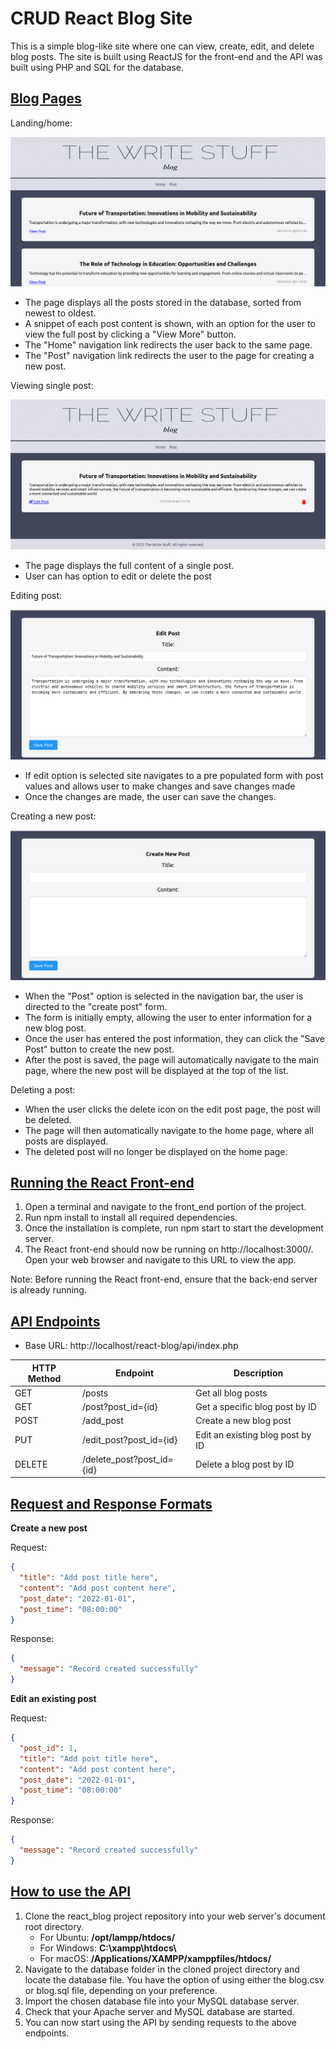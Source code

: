 <h1> CRUD React Blog Site</h1>

This is a simple blog-like site where one can view, create, edit, and delete blog posts. The site is built using ReactJS for the front-end and the API was built using PHP and SQL for the database.

<h2><u> Blog Pages </u></h2>

Landing/home:

![](blog_pages_images/all_posts_landing_main_page.png)

- The page displays all the posts stored in the database, sorted from newest to oldest.
- A snippet of each post content is shown, with an option for the user to view the full post by clicking a "View More" button.
- The "Home" navigation link redirects the user back to the same page.
- The "Post" navigation link redirects the user to the page for creating a new post.

Viewing single post:

![](blog_pages_images/view_single_post_page.png)

- The page displays the full content of a single post.
- User can has option to edit or delete the post

Editing post:

![](blog_pages_images/edditing_post.png)

- If edit option is selected site navigates to a pre populated form with post values and allows user to make changes and save changes made
- Once the changes are made, the user can save the changes.

Creating a new post:

![](blog_pages_images/create_post.png)

- When the "Post" option is selected in the navigation bar, the user is directed to the "create post" form.
- The form is initially empty, allowing the user to enter information for a new blog post.
- Once the user has entered the post information, they can click the "Save Post" button to create the new post.
- After the post is saved, the page will automatically navigate to the main page, where the new post will be displayed at the top of the list.

Deleting a post:

- When the user clicks the delete icon on the edit post page, the post will be deleted.
- The page will then automatically navigate to the home page, where all posts are displayed.
- The deleted post will no longer be displayed on the home page.

<h2><u> Running the React Front-end </u></h2>

1. Open a terminal and navigate to the front_end portion of the project.
2. Run npm install to install all required dependencies.
3. Once the installation is complete, run npm start to start the development server.
4. The React front-end should now be running on http://localhost:3000/. Open your web browser and navigate to this URL to view the app.

Note: Before running the React front-end, ensure that the back-end server is already running.

<h2><u> API Endpoints </u></h2>

- Base URL: http://localhost/react-blog/api/index.php

| HTTP Method | Endpoint                  | Description                      |
| ----------- | ------------------------- | -------------------------------- |
| GET         | /posts                    | Get all blog posts               |
| GET         | /post?post_id={id}        | Get a specific blog post by ID   |
| POST        | /add_post                 | Create a new blog post           |
| PUT         | /edit_post?post_id={id}   | Edit an existing blog post by ID |
| DELETE      | /delete_post?post_id={id} | Delete a blog post by ID         |

<h2><u> Request and Response Formats </u></h2>

<b> Create a new post </b>

Request:

```json
{
  "title": "Add post title here",
  "content": "Add post content here",
  "post_date": "2022-01-01",
  "post_time": "08:00:00"
}
```

Response:

```json
{
  "message": "Record created successfully"
}
```

<b> Edit an existing post </b>

Request:

```json
{
  "post_id": 1,
  "title": "Add post title here",
  "content": "Add post content here",
  "post_date": "2022-01-01",
  "post_time": "08:00:00"
}
```

Response:

```json
{
  "message": "Record created successfully"
}
```

<h2><u> How to use the API </u></h2>

1. Clone the react_blog project repository into your web server's document root directory.
   - For Ubuntu: **/opt/lampp/htdocs/**
   - For Windows: **C:\xampp\htdocs\\**
   - For macOS: **/Applications/XAMPP/xamppfiles/htdocs/**
2. Navigate to the database folder in the cloned project directory and locate the database file. You have the option of using either the blog.csv or blog.sql file, depending on your preference.
3. Import the chosen database file into your MySQL database server.
4. Check that your Apache server and MySQL database are started.
5. You can now start using the API by sending requests to the above endpoints.
